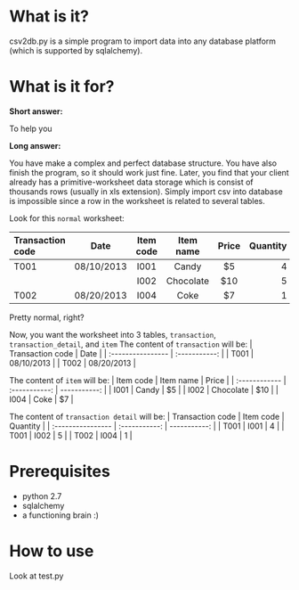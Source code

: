 What is it?
===========

csv2db.py is a simple program to import data into any database platform (which is supported by sqlalchemy).

What is it for?
===============

__Short answer:__

To help you

__Long answer:__ 

You have make a complex and perfect database structure. You have also finish the program, so it should work just fine. Later, you find that your client already has a primitive-worksheet data storage which is consist of thousands rows (usually in xls extension). Simply import csv into database is impossible since a row in the worksheet is related to several tables.

Look for this `normal` worksheet: 

| Transaction code  | Date          | Item code     | Item name     | Price        | Quantity     |
| :---------------- | :-----------: | :-----------: | :-----------: | :----------: | -----------: |
| T001              | 08/10/2013    | I001          | Candy         | $5           | 4            |
|                   |               | I002          | Chocolate     | $10          | 5            |
| T002              | 08/20/2013    | I004          | Coke          | $7           | 1            |

Pretty normal, right?

Now, you want the worksheet into 3 tables, `transaction`, `transaction_detail`, and `item`
The content of `transaction` will be:
| Transaction code  | Date          |
| :---------------- | :-----------: |
| T001              | 08/10/2013    |
| T002              | 08/20/2013    |

The content of `item` will be:
| Item code     | Item name     | Price        |
| :------------ | :-----------: | -----------: |
| I001          | Candy         | $5           |
| I002          | Chocolate     | $10          |
| I004          | Coke          | $7           |

The content of `transaction detail` will be:
| Transaction code  | Item code     | Quantity     |
| :---------------- | :-----------: | -----------: |
| T001              | I001          | 4            |
| T001              | I002          | 5            |
| T002              | I004          | 1            |



Prerequisites
=============

* python 2.7
* sqlalchemy
* a functioning brain :)

How to use
==========

Look at test.py